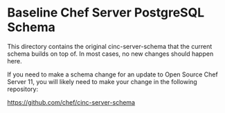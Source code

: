 Baseline Chef Server PostgreSQL Schema
======================================

This directory contains the original cinc-server-schema that the
current schema builds on top of.  In most cases, no new changes should
happen here.

If you need to make a schema change for an update to Open Source Chef
Server 11, you will likely need to make your change in the following
repository:

https://github.com/chef/cinc-server-schema

